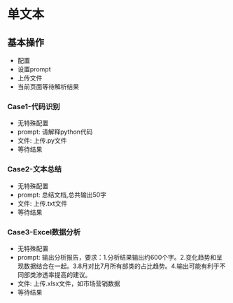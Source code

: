 # 单文本
## 基本操作
- 配置
- 设置prompt
- 上传文件
- 当前页面等待解析结果

### Case1-代码识别
- 无特殊配置
- prompt: 请解释python代码
- 文件: 上传.py文件
- 等待结果

### Case2-文本总结
- 无特殊配置
- prompt: 总结文档,总共输出50字
- 文件: 上传.txt文件
- 等待结果

### Case3-Excel数据分析
- 无特殊配置
- prompt: 输出分析报告，要求：1.分析结果输出约600个字。2.变化趋势和呈现数据结合在一起。3.8月对比7月所有部类的占比趋势。4.输出可能有利于不同部类渗透率提高的建议。
- 文件: 上传.xlsx文件，如市场营销数据
- 等待结果
